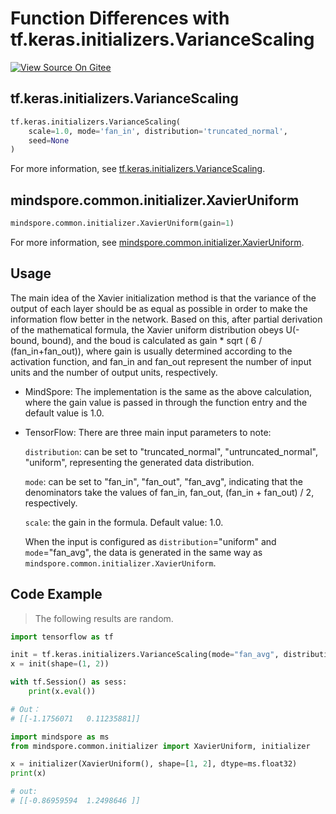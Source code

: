 # Function Differences with tf.keras.initializers.VarianceScaling

[![View Source On Gitee](https://mindspore-website.obs.cn-north-4.myhuaweicloud.com/website-images/r2.1/resource/_static/logo_source_en.png)](https://gitee.com/mindspore/docs/blob/r2.1/docs/mindspore/source_en/note/api_mapping/tensorflow_diff/initXavierUniform.md)

## tf.keras.initializers.VarianceScaling

```python
tf.keras.initializers.VarianceScaling(
    scale=1.0, mode='fan_in', distribution='truncated_normal',
    seed=None
)
```

For more information, see [tf.keras.initializers.VarianceScaling](https://tensorflow.google.cn/api_docs/python/tf/keras/initializers/VarianceScaling).

## mindspore.common.initializer.XavierUniform

```python
mindspore.common.initializer.XavierUniform(gain=1)
```

For more information, see [mindspore.common.initializer.XavierUniform](https://mindspore.cn/docs/en/r2.1/api_python/mindspore.common.initializer.html#mindspore.common.initializer.XavierUniform).

## Usage

The main idea of the Xavier initialization method is that the variance of the output of each layer should be as equal as possible in order to make the information flow better in the network. Based on this, after partial derivation of the mathematical formula, the Xavier uniform distribution obeys U(-bound, bound), and the boud is calculated as gain * sqrt ( 6 / (fan_in+fan_out)), where gain is usually determined according to the activation function, and fan_in and fan_out represent the number of input units and the number of output units, respectively.

- MindSpore: The implementation is the same as the above calculation, where the gain value is passed in through the function entry and the default value is 1.0.

- TensorFlow: There are three main input parameters to note:

  `distribution`: can be set to "truncated_normal", "untruncated_normal", "uniform", representing the generated data distribution.

  `mode`: can be set to "fan_in", "fan_out", "fan_avg", indicating that the denominators take the values of fan_in, fan_out, (fan_in + fan_out) / 2, respectively.

  `scale`: the gain in the formula. Default value: 1.0.

  When the input is configured as `distribution`="uniform" and `mode`="fan_avg", the data is generated in the same way as `mindspore.common.initializer.XavierUniform`.

## Code Example

> The following results are random.

```python
import tensorflow as tf

init = tf.keras.initializers.VarianceScaling(mode="fan_avg", distribution="uniform")
x = init(shape=(1, 2))

with tf.Session() as sess:
    print(x.eval())

# Out：
# [[-1.1756071   0.11235881]]
```

```python
import mindspore as ms
from mindspore.common.initializer import XavierUniform, initializer

x = initializer(XavierUniform(), shape=[1, 2], dtype=ms.float32)
print(x)

# out:
# [[-0.86959594  1.2498646 ]]
```
